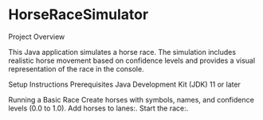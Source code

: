 # HorseRaceSimulator

Project Overview

This Java application simulates a horse race. The simulation includes realistic horse movement based on confidence levels and provides a visual representation of the race in the console.

Setup Instructions
Prerequisites
Java Development Kit (JDK) 11 or later

Running a Basic Race
Create horses with symbols, names, and confidence levels (0.0 to 1.0).
Add horses to lanes:.
Start the race:.
